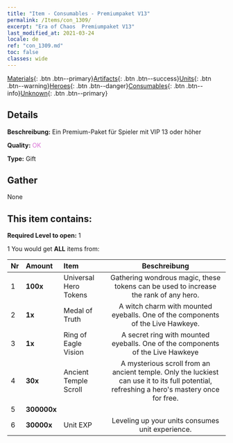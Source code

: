 ```yaml
---
title: "Item - Consumables - Premiumpaket V13"
permalink: /Items/con_1309/
excerpt: "Era of Chaos  Premiumpaket V13"
last_modified_at: 2021-03-24
locale: de
ref: "con_1309.md"
toc: false
classes: wide
---
```

 [Materials](/de/Items/){: .btn .btn--primary}[Artifacts](/de/Items/Artifacts/){: .btn .btn--success}[Units](/de/Items/Units/){: .btn .btn--warning}[Heroes](/de/Items/Heroes/){: .btn .btn--danger}[Consumables](/de/Items/Consumables/){: .btn .btn--info}[Unknown](/de/Items/Unknown/){: .btn .btn--primary}

## Details
 **Beschreibung:** Ein Premium-Paket für Spieler mit VIP 13 oder höher

 **Quality:** <span style="color: #DA70D6">OK</span>

 **Type:** Gift

## Gather

  None

## This item contains:

 **Required Level to open:** 1

 1 You would get **ALL** items  from:

  | Nr | Amount |     Item    | Beschreibung |
  |:---|:-------|:------------|:-----------:|
  | 1 |  **100x** | Universal Hero Tokens | Gathering wondrous magic, these tokens can be used to increase the rank of any hero.  | 
  | 2 |  **1x** | Medal of Truth | A witch charm with mounted eyeballs. One of the components of the Live Hawkeye.  | 
  | 3 |  **1x** | Ring of Eagle Vision | A secret ring with mounted eyeballs. One of the components of the Live Hawkeye  | 
  | 4 |  **30x** | Ancient Temple Scroll | A mysterious scroll from an ancient temple. Only the luckiest can use it to its full potential, refreshing a hero's mastery once for free.  | 
  | 5 |  **300000x** | <i class="fas fa-coins"/> |  | 
  | 6 |  **30000x** | Unit EXP | Leveling up your units consumes unit experience.  | 
